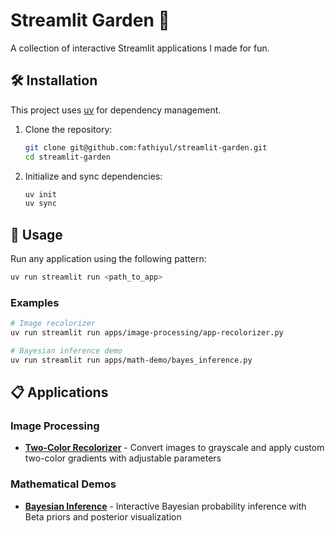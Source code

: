 # Streamlit Garden 🌱

A collection of interactive Streamlit applications I made for fun.

## 🛠️ Installation

This project uses [uv](https://github.com/astral-sh/uv) for dependency management.

1. Clone the repository:
   ```bash
   git clone git@github.com:fathiyul/streamlit-garden.git
   cd streamlit-garden
   ```

2. Initialize and sync dependencies:
   ```bash
   uv init
   uv sync
   ```

## 🚀 Usage

Run any application using the following pattern:

```bash
uv run streamlit run <path_to_app>
```

### Examples

```bash
# Image recolorizer
uv run streamlit run apps/image-processing/app-recolorizer.py

# Bayesian inference demo
uv run streamlit run apps/math-demo/bayes_inference.py
```

## 📋 Applications

### Image Processing
- **[Two-Color Recolorizer](apps/image-processing/app-recolorizer.py)** - Convert images to grayscale and apply custom two-color gradients with adjustable parameters

### Mathematical Demos
- **[Bayesian Inference](apps/math-demo/bayes_inference.py)** - Interactive Bayesian probability inference with Beta priors and posterior visualization